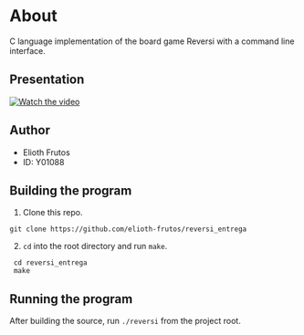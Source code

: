 # About
C language implementation of the board game Reversi with a
command line interface.

## Presentation
[![Watch the video](https://img.youtube.com/vi/bvcf3egUvFE/maxresdefault.jpg)](https://youtu.be/bvcf3egUvFE)

## Author
- Elioth Frutos
- ID: Y01088

## Building the program
1. Clone this repo.

```
git clone https://github.com/elioth-frutos/reversi_entrega
```

2. `cd` into the root directory and run `make`.

```
 cd reversi_entrega
 make
```

## Running the program
After building the source, run `./reversi` from the project root.
